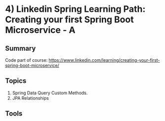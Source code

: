 # 4) Linkedin Spring Learning Path: Creating your first Spring Boot Microservice - A
## Summary
Code part of course: https://www.linkedin.com/learning/creating-your-first-spring-boot-microservice/


## Topics
1) Spring Data Query Custom Methods.
2) JPA Relationships

## Tools
